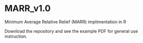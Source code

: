 # MARR_v1.0
Minimum Average Relative Relief (MARR) implimentation in R

Download the repository and see the example PDF for general use instruction.
